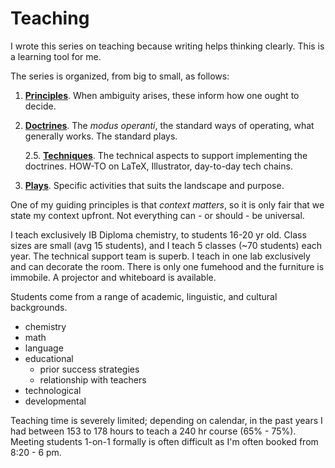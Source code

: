 # Teaching

I wrote this series on teaching because writing helps thinking clearly.  This is a learning tool for me.

The series is organized, from big to small, as follows:

1. [**Principles**](./principles.html).  When ambiguity arises, these inform how one ought to decide.

2. [**Doctrines**](./doctrine.html).  The _modus operanti_, the standard ways of operating, what generally works.  The standard plays.

    2.5. [**Techniques**](techniques.html).  The technical aspects to support implementing the doctrines.  HOW-TO on LaTeX, Illustrator, day-to-day tech chains.

4. [**Plays**](./plays.html).  Specific activities that suits the landscape and purpose.

One of my guiding principles is that *context matters*, so it is only fair that we state my context upfront.  Not everything can - or should - be universal.

I teach exclusively IB Diploma chemistry, to students 16-20 yr old.  Class sizes are small (avg 15 students), and I teach 5 classes (~70 students) each year. The technical support team is superb. I teach in one lab exclusively and can decorate the room.  There is only one fumehood and the furniture is immobile.  A projector and whiteboard is available.

Students come from a range of academic, linguistic, and cultural backgrounds.

* chemistry
* math
* language
* educational
    * prior success strategies
    * relationship with teachers
* technological
* developmental

Teaching time is severely limited; depending on calendar, in the past years I had between 153 to 178 hours to teach a 240 hr course (65% - 75%).  Meeting students 1-on-1 formally is often difficult as I'm often booked from 8:20 - 6 pm.